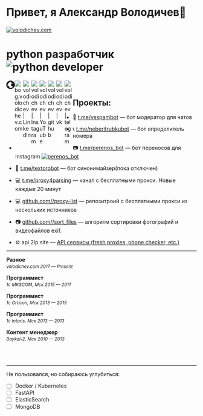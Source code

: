 # Привет, я Александр Володичев👋 

[<img align="center" alt="volodichev.com" width="400px" src="https://raw.githubusercontent.com/Volodichev/volodichev.github.io/master/sticker.png" />][website]

# python разработчик<img alt="python developer" width="26px" src="https://raw.githubusercontent.com/jmnote/z-icons/master/16x16/python.png" />  

[<img align="left" alt="volodichev.com" width="22px" src="https://raw.githubusercontent.com/iconic/open-iconic/master/svg/globe.svg" />][website]
[<img align="left" alt="bog.volodichev.com" width="22px" src="https://cdn.jsdelivr.net/npm/simple-icons@v3/icons/tumblr.svg" />][blog]
[<img align="left" alt="volodichev | LinkedIn" width="22px" src="https://cdn.jsdelivr.net/npm/simple-icons@v3/icons/linkedin.svg" />][linkedin]
[<img align="left" alt="volodichev | Instagram" width="22px" src="https://cdn.jsdelivr.net/npm/simple-icons@v3/icons/instagram.svg" />][instagram]
[<img align="left" alt="volodichev | YouTube" width="22px" src="https://cdn.jsdelivr.net/npm/simple-icons@v3/icons/youtube.svg" />][youtube]
[<img align="left" alt="volodichev | github" width="22px" src="https://cdn.jsdelivr.net/npm/simple-icons@v3/icons/github.svg" />][github]
[<img align="left" alt="volodichev | vk" width="22px" src="https://cdn.jsdelivr.net/npm/simple-icons@v3/icons/vk.svg" />][vk]
[<img align="left" alt="volodichev | telegram" width="22px" src="https://cdn.jsdelivr.net/npm/simple-icons@v3/icons/telegram.svg" />][tg]

<br/>

Проекты:
---

- 💬 [t.me/vsspambot][vsspambot] — бот модератор для чатов

- 📞 [t.me/neberitrubkubot][neberitrubkubot] — бот определитель номера

- 📷 [t.me/perenos_bot][perenos_bot] — бот переносов для instagram
[<img alt="perenos_bot" width="16px" src="https://cdn.jsdelivr.net/npm/simple-icons@v3/icons/github.svg" />][github_perenos_bot]

- 📔 [t.me/textorobot][textorobot] — бот синонимайзер(пока отключен)

- 💻 [t.me/proxy4parsing][proxy4parsing] — канал с бесплатными прокси. Новые каждые 20 минут

- 💻 [github.com//proxy-list][proxy-list] — репозитроий с бесплатными прокси из нескольких источников

- 📷 [github.com//sort_files][sort_files] — алгоритм сортировки фотографий и видеофайлов exif. 

- ⚙ api.2ip.site — [API сервисы (fresh proxies, phone checker, etc.)][api_docs]

---

**Разное**<br/>
<small>_volodichev.com 2017 — Present_</small><br/>

**Программист**<br/>
<small>_1c MKSCOM, Мск 2015 — 2017_</small><br/>

**Программист**<br/>
<small>_1c Orticon, Мск 2013 — 2015_</small><br/>

**Программист**<br/>
<small>_1c Intaris, Мск 2013 — 2013_</small><br/>

**Контент менеджер**<br/>
<small>_Baykal-2, Мск 2010 — 2013</small><br/>_
<br/>



[website]: https://volodichev.com
[blog]: https://blog.volodichev.com
[linkedin]: https://linkedin.com/in/volodichev
[github]: http://github.com/volodichev
[youtube]: https://youtube.com/mrVolodichev
[instagram]: https://instagram.com/volodichev
[vk]: https://vk.com/volodichevcom
[tg]: https://t.me/volodichev
[api_docs]: https://i.volodichev.com/api

[vsspambot]: https://t.me/vsspambot
[neberitrubkubot]: https://t.me/neberitrubkubot
[perenos_bot]: https://t.me/perenos_bot
[github_perenos_bot]: http://github.com/volodichev
[textorobot]: https://t.me/textorobot
[proxy4parsing]: https://t.me/proxy4parsing 
[proxy-list]: https://github.com/Volodichev/proxy-list
[sort_files]: https://github.com/Volodichev/sort_files
<br/>


---

Не пользовался, но собираюсь углубиться:
-[ ] Docker / Kubernetes
-[ ] FastAPI
-[ ] ElasticSearch
-[ ] MongoDB